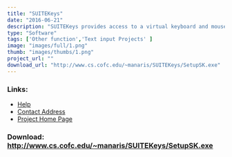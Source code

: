 ```yaml
---
title: "SUITEKeys"
date: "2016-06-21"
description: "SUITEKeys provides access to a virtual keyboard and mouse through continuous speech input on MS Windows platforms.  See Overview for more information."
type: "Software"
tags: ['Other function','Text input Projects' ]
image: "images/full/1.png"
thumb: "images/thumbs/1.png"
project_url: ""
download_url: "http://www.cs.cofc.edu/~manaris/SUITEKeys/SetupSK.exe"
---
```



### Links:
- <a href="http://www.cs.cofc.edu/~manaris/SUITEKeys/#Known%20Problems%20and%20Issues">Help</a>
- <a href="mailto:feedback@suitekeys.org">Contact Address</a>
- <a href="http://www.cs.cofc.edu/~manaris/SUITEKeys/#Overview">Project Home Page</a>

### Download: http://www.cs.cofc.edu/~manaris/SUITEKeys/SetupSK.exe 